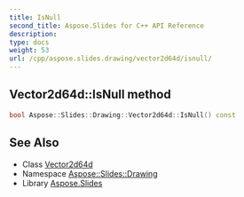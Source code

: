 ```yaml
---
title: IsNull
second_title: Aspose.Slides for C++ API Reference
description: 
type: docs
weight: 53
url: /cpp/aspose.slides.drawing/vector2d64d/isnull/
---
```

## Vector2d64d::IsNull method




```cpp
bool Aspose::Slides::Drawing::Vector2d64d::IsNull() const
```

## See Also

* Class [Vector2d64d](../)
* Namespace [Aspose::Slides::Drawing](../../)
* Library [Aspose.Slides](../../../)
